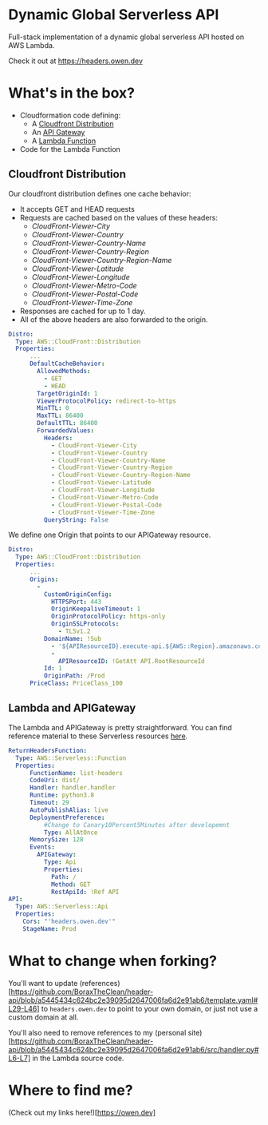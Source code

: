 # Dynamic Global Serverless API

Full-stack implementation of a dynamic global serverless API hosted on AWS Lambda.

Check it out at https://headers.owen.dev

# What's in the box?

- Cloudformation code defining:
  - A [Cloudfront Distribution](https://aws.amazon.com/cloudfront/)
  - An [API Gateway](https://aws.amazon.com/api-gateway/)
  - A [Lambda Function](https://aws.amazon.com/lambda/)
- Code for the Lambda Function

## Cloudfront Distribution

Our cloudfront distribution defines one cache behavior:
- It accepts GET and HEAD requests
- Requests are cached based on the values of these headers:
  - _CloudFront-Viewer-City_
  - _CloudFront-Viewer-Country_
  - _CloudFront-Viewer-Country-Name_
  - _CloudFront-Viewer-Country-Region_
  - _CloudFront-Viewer-Country-Region-Name_
  - _CloudFront-Viewer-Latitude_
  - _CloudFront-Viewer-Longitude_
  - _CloudFront-Viewer-Metro-Code_
  - _CloudFront-Viewer-Postal-Code_
  - _CloudFront-Viewer-Time-Zone_
- Responses are cached for up to 1 day.
- All of the above headers are also forwarded to the origin.

```yaml
Distro:
  Type: AWS::CloudFront::Distribution
  Properties:
      ...
      DefaultCacheBehavior:
        AllowedMethods:
          - GET
          - HEAD
        TargetOriginId: 1
        ViewerProtocolPolicy: redirect-to-https
        MinTTL: 0
        MaxTTL: 86400
        DefaultTTL: 86400
        ForwardedValues:
          Headers:
            - CloudFront-Viewer-City
            - CloudFront-Viewer-Country
            - CloudFront-Viewer-Country-Name
            - CloudFront-Viewer-Country-Region
            - CloudFront-Viewer-Country-Region-Name
            - CloudFront-Viewer-Latitude
            - CloudFront-Viewer-Longitude
            - CloudFront-Viewer-Metro-Code
            - CloudFront-Viewer-Postal-Code
            - CloudFront-Viewer-Time-Zone
          QueryString: False
```

We define one Origin that points to our APIGateway resource.

```yaml
Distro:
  Type: AWS::CloudFront::Distribution
  Properties:
      ...
      Origins:
        -
          CustomOriginConfig:
            HTTPSPort: 443
            OriginKeepaliveTimeout: 1
            OriginProtocolPolicy: https-only
            OriginSSLProtocols:
              - TLSv1.2
          DomainName: !Sub
            - '${APIResourceID}.execute-api.${AWS::Region}.amazonaws.com'
            -
              APIResourceID: !GetAtt API.RootResourceId
          Id: 1
          OriginPath: /Prod
      PriceClass: PriceClass_100
```

## Lambda and APIGateway

The Lambda and APIGateway is pretty straightforward. You can find reference material to these Serverless resources [here](https://docs.aws.amazon.com/serverless-application-model/latest/developerguide/sam-specification-resources-and-properties.html).

```yaml
ReturnHeadersFunction:
  Type: AWS::Serverless::Function
  Properties:
      FunctionName: list-headers
      CodeUri: dist/
      Handler: handler.handler
      Runtime: python3.8
      Timeout: 29
      AutoPublishAlias: live
      DeploymentPreference:
          #Change to Canary10Percent5Minutes after developemnt
          Type: AllAtOnce
      MemorySize: 128
      Events:
        APIGateway:
          Type: Api
          Properties:
            Path: /
            Method: GET
            RestApiId: !Ref API
API:
  Type: AWS::Serverless::Api
  Properties:
    Cors: "'headers.owen.dev'"
    StageName: Prod
```

# What to change when forking?

You'll want to update (references)[https://github.com/BoraxTheClean/header-api/blob/a5445434c624bc2e39095d2647006fa6d2e91ab6/template.yaml#L29-L46] to `headers.owen.dev` to point to your own domain, or just not use a custom domain at all.

You'll also need to remove references to my (personal site)[https://github.com/BoraxTheClean/header-api/blob/a5445434c624bc2e39095d2647006fa6d2e91ab6/src/handler.py#L6-L7] in the Lambda source code.

# Where to find me?

(Check out my links here!)[https://owen.dev]
